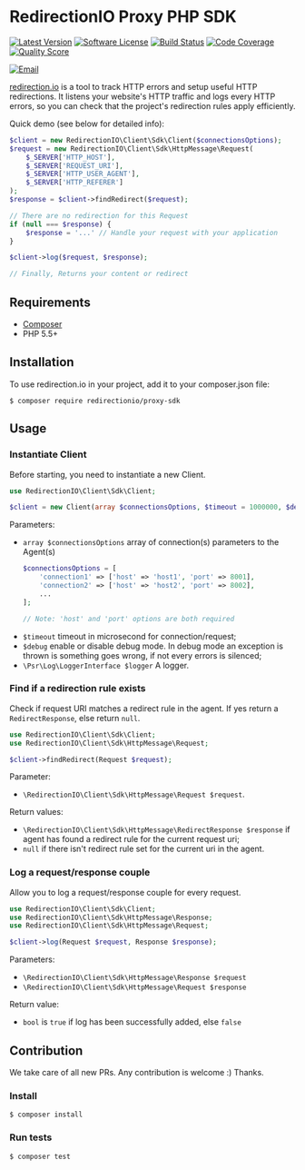 # RedirectionIO Proxy PHP SDK

[![Latest Version](https://img.shields.io/github/release/redirectionio/proxy-sdk-php.svg)](https://github.com/redirectionio/proxy-sdk-php)
[![Software License](https://img.shields.io/badge/license-MIT-brightgreen.svg)](LICENSE)
[![Build Status](https://img.shields.io/travis/redirectionio/proxy-sdk-php/master.svg)](https://travis-ci.org/redirectionio/proxy-sdk-php)
[![Code Coverage](https://img.shields.io/scrutinizer/coverage/g/redirectionio/proxy-sdk-php.svg)](https://scrutinizer-ci.com/g/redirectionio/proxy-sdk-php)
[![Quality Score](https://img.shields.io/scrutinizer/g/redirectionio/proxy-sdk-php.svg)](https://scrutinizer-ci.com/g/redirectionio/proxy-sdk-php)

[![Email](https://img.shields.io/badge/email-support@redirection.io-blue.svg)](mailto:support@redirection.io)

[redirection.io](https://redirection.io) is a tool to track HTTP errors and setup useful HTTP
redirections. It listens your website's HTTP traffic and logs every HTTP errors,
so you can check that the project's redirection rules apply efficiently.

Quick demo (see below for detailed info):

```php
$client = new RedirectionIO\Client\Sdk\Client($connectionsOptions);
$request = new RedirectionIO\Client\Sdk\HttpMessage\Request(
    $_SERVER['HTTP_HOST'],
    $_SERVER['REQUEST_URI'],
    $_SERVER['HTTP_USER_AGENT'],
    $_SERVER['HTTP_REFERER']
);
$response = $client->findRedirect($request);

// There are no redirection for this Request
if (null === $response) {
    $response = '...' // Handle your request with your application
}

$client->log($request, $response);

// Finally, Returns your content or redirect
```

## Requirements

- [Composer](https://getcomposer.org/)
- PHP 5.5+

## Installation

To use redirection.io in your project, add it to your composer.json file:

    $ composer require redirectionio/proxy-sdk

## Usage

### Instantiate Client

Before starting, you need to instantiate a new Client.

```php
use RedirectionIO\Client\Sdk\Client;

$client = new Client(array $connectionsOptions, $timeout = 1000000, $debug = false, LoggerInterface $logger = null);
```

Parameters:

- `array $connectionsOptions` array of connection(s) parameters to the Agent(s)
    ```php
    $connectionsOptions = [
        'connection1' => ['host' => 'host1', 'port' => 8001],
        'connection2' => ['host' => 'host2', 'port' => 8002],
        ...
    ];

    // Note: 'host' and 'port' options are both required
    ```
- `$timeout` timeout in microsecond for connection/request;
- `$debug` enable or disable debug mode. In debug mode an exception is thrown is something goes wrong, if not every errors is silenced;
- `\Psr\Log\LoggerInterface $logger` A logger.

### Find if a redirection rule exists

Check if request URI matches a redirect rule in the agent. If yes return a
`RedirectResponse`, else return `null`.

```php
use RedirectionIO\Client\Sdk\Client;
use RedirectionIO\Client\Sdk\HttpMessage\Request;

$client->findRedirect(Request $request);
```

Parameter:
- `\RedirectionIO\Client\Sdk\HttpMessage\Request $request`.

Return values:
- `\RedirectionIO\Client\Sdk\HttpMessage\RedirectResponse $response` if agent has found a redirect rule for the current request uri;
- `null` if there isn't redirect rule set for the current uri in the agent.

### Log a request/response couple

Allow you to log a request/response couple for every request.

```php
use RedirectionIO\Client\Sdk\Client;
use RedirectionIO\Client\Sdk\HttpMessage\Response;
use RedirectionIO\Client\Sdk\HttpMessage\Request;

$client->log(Request $request, Response $response);
```

Parameters:
- `\RedirectionIO\Client\Sdk\HttpMessage\Response $request`
- `\RedirectionIO\Client\Sdk\HttpMessage\Request $response`


Return value:
- `bool` is `true` if log has been successfully added, else `false`

## Contribution

We take care of all new PRs. Any contribution is welcome :) Thanks.

### Install

    $ composer install

### Run tests

    $ composer test
